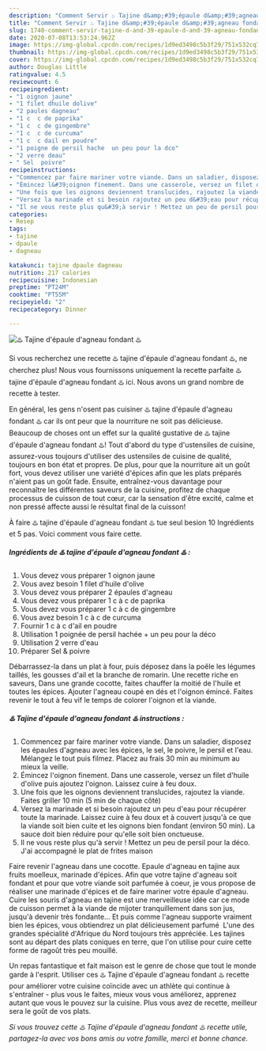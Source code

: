 ```yaml
---
description: "Comment Servir ♨️ Tajine d&amp;#39;épaule d&amp;#39;agneau fondant ♨️"
title: "Comment Servir ♨️ Tajine d&amp;#39;épaule d&amp;#39;agneau fondant ♨️"
slug: 1740-comment-servir-tajine-d-and-39-epaule-d-and-39-agneau-fondant
date: 2020-07-08T13:53:24.962Z
image: https://img-global.cpcdn.com/recipes/1d9ed3498c5b3f29/751x532cq70/♨️-tajine-depaule-dagneau-fondant-♨️-photo-principale-de-la-recette.jpg
thumbnail: https://img-global.cpcdn.com/recipes/1d9ed3498c5b3f29/751x532cq70/♨️-tajine-depaule-dagneau-fondant-♨️-photo-principale-de-la-recette.jpg
cover: https://img-global.cpcdn.com/recipes/1d9ed3498c5b3f29/751x532cq70/♨️-tajine-depaule-dagneau-fondant-♨️-photo-principale-de-la-recette.jpg
author: Douglas Little
ratingvalue: 4.5
reviewcount: 6
recipeingredient:
- "1 oignon jaune"
- "1 filet dhuile dolive"
- "2 paules dagneau"
- "1 c  c de paprika"
- "1 c  c de gingembre"
- "1 c  c de curcuma"
- "1 c  c dail en poudre"
- "1 poigne de persil hache  un peu pour la dco"
- "2 verre deau"
- " Sel  poivre"
recipeinstructions:
- "Commencez par faire mariner votre viande. Dans un saladier, disposez les épaules d&#39;agneau avec les épices, le sel, le poivre, le persil et l&#39;eau. Mélangez le tout puis filmez. Placez au frais 30 min au minimum au mieux la veille."
- "Émincez l&#39;oignon finement. Dans une casserole, versez un filet d&#39;huile d&#39;olive puis ajoutez l&#39;oignon. Laissez cuire à feu doux."
- "Une fois que les oignons deviennent translucides, rajoutez la viande. Faites griller 10 min (5 min de chaque côté)"
- "Versez la marinade et si besoin rajoutez un peu d&#39;eau pour récupérer toute la marinade. Laissez cuire à feu doux et à couvert jusqu&#39;à ce que la viande soit bien cuite et les oignons bien fondant (environ 50 min). La sauce doit bien réduire pour qu&#39;elle soit bien onctueuse."
- "Il ne vous reste plus qu&#39;à servir ! Mettez un peu de persil pour la déco. J&#39;ai accompagné le plat de frites maison"
categories:
- Resep
tags:
- tajine
- dpaule
- dagneau

katakunci: tajine dpaule dagneau 
nutrition: 217 calories
recipecuisine: Indonesian
preptime: "PT24M"
cooktime: "PT55M"
recipeyield: "2"
recipecategory: Dinner

---
```



![♨️ Tajine d&#39;épaule d&#39;agneau fondant ♨️](https://img-global.cpcdn.com/recipes/1d9ed3498c5b3f29/751x532cq70/♨️-tajine-depaule-dagneau-fondant-♨️-photo-principale-de-la-recette.jpg)

Si vous recherchez une recette ♨️ tajine d&#39;épaule d&#39;agneau fondant ♨️, ne cherchez plus! Nous vous fournissons uniquement la recette parfaite ♨️ tajine d&#39;épaule d&#39;agneau fondant ♨️ ici. Nous avons un grand nombre de recette à tester.

En général, les gens n'osent pas cuisiner ♨️ tajine d&#39;épaule d&#39;agneau fondant ♨️ car ils ont peur que la nourriture ne soit pas délicieuse. Beaucoup de choses ont un effet sur la qualité gustative de ♨️ tajine d&#39;épaule d&#39;agneau fondant ♨️! Tout d'abord du type d'ustensiles de cuisine, assurez-vous toujours d'utiliser des ustensiles de cuisine de qualité, toujours en bon état et propres. De plus, pour que la nourriture ait un goût fort, vous devez utiliser une variété d'épices afin que les plats préparés n'aient pas un goût fade. Ensuite, entraînez-vous davantage pour reconnaître les différentes saveurs de la cuisine, profitez de chaque processus de cuisson de tout cœur, car la sensation d'être excité, calme et non pressé affecte aussi le résultat final de la cuisson!

<!--inarticleads1-->

À faire ♨️ tajine d&#39;épaule d&#39;agneau fondant ♨️ tue seul besion 10 Ingrédients et 5 pas. Voici comment vous faire cette.

##### Ingrédients de ♨️ tajine d&#39;épaule d&#39;agneau fondant ♨️ :

1. Vous devez vous préparer 1 oignon jaune
1. Vous avez besoin 1 filet d&#39;huile d&#39;olive
1. Vous devez vous préparer 2 épaules d&#39;agneau
1. Vous devez vous préparer 1 c à c de paprika
1. Vous devez vous préparer 1 c à c de gingembre
1. Vous avez besoin 1 c à c de curcuma
1. Fournir 1 c à c d&#39;ail en poudre
1. Utilisation 1 poignée de persil hachée + un peu pour la déco
1. Utilisation 2 verre d&#39;eau
1. Préparer  Sel &amp; poivre


Débarrassez-la dans un plat à four, puis déposez dans la poêle les légumes taillés, les gousses d&#39;ail et la branche de romarin. Une recette riche en saveurs, Dans une grande cocotte, faites chauffer la moitié de l&#39;huile et toutes les épices. Ajouter l&#39;agneau coupé en dés et l&#39;oignon émincé. Faites revenir le tout à feu vif le temps de colorer l&#39;oignon et la viande. 

<!--inarticleads2-->

##### ♨️ Tajine d&#39;épaule d&#39;agneau fondant ♨️ instructions :

1. Commencez par faire mariner votre viande. Dans un saladier, disposez les épaules d&#39;agneau avec les épices, le sel, le poivre, le persil et l&#39;eau. Mélangez le tout puis filmez. Placez au frais 30 min au minimum au mieux la veille.
1. Émincez l&#39;oignon finement. Dans une casserole, versez un filet d&#39;huile d&#39;olive puis ajoutez l&#39;oignon. Laissez cuire à feu doux.
1. Une fois que les oignons deviennent translucides, rajoutez la viande. Faites griller 10 min (5 min de chaque côté)
1. Versez la marinade et si besoin rajoutez un peu d&#39;eau pour récupérer toute la marinade. Laissez cuire à feu doux et à couvert jusqu&#39;à ce que la viande soit bien cuite et les oignons bien fondant (environ 50 min). La sauce doit bien réduire pour qu&#39;elle soit bien onctueuse.
1. Il ne vous reste plus qu&#39;à servir ! Mettez un peu de persil pour la déco. J&#39;ai accompagné le plat de frites maison


Faire revenir l&#39;agneau dans une cocotte. Epaule d&#39;agneau en tajine aux fruits moelleux, marinade d&#39;épices. Afin que votre tajine d&#39;agneau soit fondant et pour que votre viande soit parfumée à coeur, je vous propose de réaliser une marinade d&#39;épices et de faire mariner votre épaule d&#39;agneau. Cuire les souris d&#39;agneau en tajine est une merveilleuse idée car ce mode de cuisson permet à la viande de mijoter tranquillement dans son jus, jusqu&#39;à devenir très fondante… Et puis comme l&#39;agneau supporte vraiment bien les épices, vous obtiendrez un plat délicieusement parfumé ️ L&#39;une des grandes spécialité d&#39;Afrique du Nord toujours très appréciée. Les tajines sont au départ des plats coniques en terre, que l&#39;on utilise pour cuire cette forme de ragoût très peu mouillé. 

<!--inarticleads1-->

<p>
Un repas fantastique et fait maison est le genre de chose que tout le monde garde à l'esprit. Utiliser ces ♨️ Tajine d&#39;épaule d&#39;agneau fondant ♨️ recette pour améliorer votre cuisine coïncide avec un athlète qui continue à s'entraîner - plus vous le faites, mieux vous vous améliorez, apprenez autant que vous le pouvez sur la cuisine. Plus vous avez de recette, meilleur sera le goût de vos plats.
</p>

<p>
<i>Si vous trouvez cette ♨️ Tajine d&#39;épaule d&#39;agneau fondant ♨️ recette utile, partagez-la avec vos bons amis ou votre famille, merci et bonne chance.</i>
</p>
